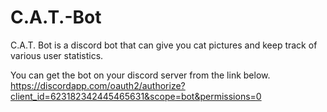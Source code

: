 # C.A.T.-Bot
C.A.T. Bot is a discord bot that can give you cat pictures and keep track of various user statistics.

You can get the bot on your discord server from the link below.
https://discordapp.com/oauth2/authorize?client_id=623182342445465631&scope=bot&permissions=0
